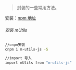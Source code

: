 > 封装的一些常用方法。

安装：[npm 地址](https://www.npmjs.com/package/m-utils-js)

###### 安装 mUtils

```bash
//cnpm安装
cnpm i m-utils-js -S

//import 导入
import mUtils from "m-utils-js"
```
